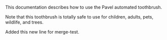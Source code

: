 This documentation describes how to use the Pavel automated toothbrush.

Note that this toothbrush is totally safe to use for children, adults, pets, wildlife, and trees.

Added this new line for merge-test.
